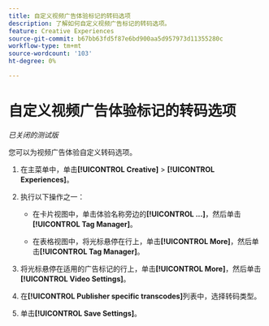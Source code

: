 ```yaml
---
title: 自定义视频广告体验标记的转码选项
description: 了解如何自定义视频广告标记的转码选项。
feature: Creative Experiences
source-git-commit: b67bb63fd5f87e6bd900aa5d957973d11355280c
workflow-type: tm+mt
source-wordcount: '103'
ht-degree: 0%

---
```


# 自定义视频广告体验标记的转码选项

*已关闭的测试版*

您可以为视频广告体验自定义转码选项。

1. 在主菜单中，单击&#x200B;**[!UICONTROL Creative]** > **[!UICONTROL Experiences]**。

1. 执行以下操作之一：

   * 在卡片视图中，单击体验名称旁边的&#x200B;**[!UICONTROL ...]**，然后单击&#x200B;**[!UICONTROL Tag Manager]**。

   * 在表格视图中，将光标悬停在行上，单击&#x200B;**[!UICONTROL More]**，然后单击&#x200B;**[!UICONTROL Tag Manager]**。

1. 将光标悬停在适用的广告标记的行上，单击&#x200B;**[!UICONTROL More]**，然后单击&#x200B;**[!UICONTROL Video Settings]**。

1. 在&#x200B;**[!UICONTROL Publisher specific transcodes]**&#x200B;列表中，选择转码类型。

1. 单击&#x200B;**[!UICONTROL Save Settings]**。


